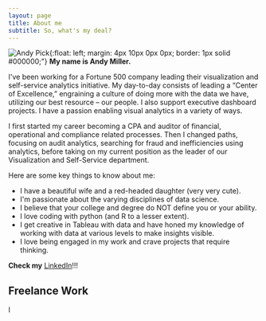 ```yaml
---
layout: page
title: About me
subtitle: So, what's my deal?
---
```


![Andy Pick](/psuanm5030.github.io/img/profile-picture-768x1024.jpg){:float: left; margin: 4px 10px 0px 0px; border: 1px solid #000000;"} **My name is Andy Miller.**  

I've been working for a Fortune 500 company leading their visualization and self-service analytics initiative.  My day-to-day consists of leading a “Center of Excellence,” engraining a culture of doing more with the data we have, utilizing our best resource – our people.  I also support executive dashboard projects.  I have a passion enabling visual analytics in a variety of ways.

I first started my career becoming a CPA and auditor of financial, operational and compliance related processes.  Then I changed paths, focusing on audit analytics, searching for fraud and inefficiencies using analytics, before taking on my current position as the leader of our Visualization and Self-Service department. 

Here are some key things to know about me: 

- I have a beautiful wife and a red-headed daughter (very very cute).
- I'm passionate about the varying disciplines of data science.
- I believe that your college and degree do NOT define you or your ability.
- I love coding with python (and R to a lesser extent).  
- I get creative in Tableau with data and have honed my knowledge of working with data at various levels to make insights visible.
- I love being engaged in my work and crave projects that require thinking.

**Check my** [LinkedIn](https://www.linkedin.com/in/andrewmiller09/)!!!

## Freelance Work

I